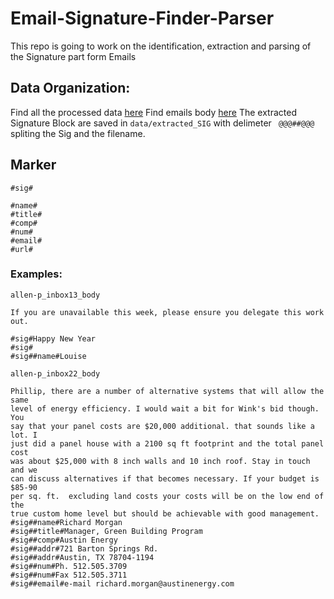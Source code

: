 # Email-Signature-Finder-Parser
This repo is going to work on the identification, extraction and parsing of the Signature part form Emails


## Data Organization:
Find all the processed data [here](https://github.com/dichen001/talon/tree/master/tests/fixtures/signature/emails/total)
Find emails body [here](https://github.com/dichen001/talon/tree/master/tests/fixtures/signature/emails/body)
The extracted Signature Block are saved in `data/extracted_SIG` with delimeter `  @@@##@@@ ` spliting the Sig and the filename.


## Marker
```
#sig#

#name#
#title#
#comp#
#num#
#email#
#url#
```

### Examples:
`allen-p_inbox13_body`
```
If you are unavailable this week, please ensure you delegate this work out.

#sig#Happy New Year
#sig#
#sig##name#Louise
```
`allen-p_inbox22_body`
```
Phillip, there are a number of alternative systems that will allow the same
level of energy efficiency. I would wait a bit for Wink's bid though. You
say that your panel costs are $20,000 additional. that sounds like a lot. I
just did a panel house with a 2100 sq ft footprint and the total panel cost
was about $25,000 with 8 inch walls and 10 inch roof. Stay in touch and we
can discuss alternatives if that becomes necessary. If your budget is $85-90
per sq. ft.  excluding land costs your costs will be on the low end of the
true custom home level but should be achievable with good management.
#sig##name#Richard Morgan
#sig##title#Manager, Green Building Program
#sig##comp#Austin Energy
#sig##addr#721 Barton Springs Rd.
#sig##addr#Austin, TX 78704-1194
#sig##num#Ph. 512.505.3709
#sig##num#Fax 512.505.3711
#sig##email#e-mail richard.morgan@austinenergy.com
```

